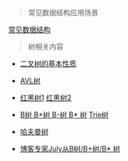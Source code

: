 >常见数据结构应用场景

[常见数据结构](http://www.cnblogs.com/lz3018/p/5932198.html)

>树相关内容

- [二叉树的基本性质](http://www.cnblogs.com/willwu/p/6007555.html)  

- [AVL树](http://www.cnblogs.com/skywang12345/p/3577479.html)

- [红黑树1](http://www.importnew.com/24930.html) [红黑树2](http://www.importnew.com/25125.html)

- [B树 B+树 B-树 B* 树](http://www.cnblogs.com/oldhorse/archive/2009/11/16/1604009.html) 
[Trie树](http://blog.csdn.net/yang_yulei/article/details/26104921)

- [哈夫曼树](http://www.cnblogs.com/skywang12345/p/3706833.html)

- [博客专家July从B树/B+树/B* 树](https://blog.csdn.net/v_JULY_v/article/details/6530142/)
